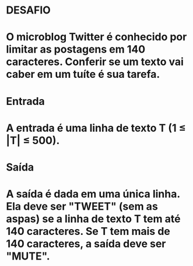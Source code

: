 # DESAFIO
# O microblog Twitter é conhecido por limitar as postagens em 140 caracteres. Conferir se um texto vai caber em um tuíte é sua tarefa.

# Entrada
# A entrada é uma linha de texto T (1 ≤ |T| ≤ 500).

# Saída
# A saída é dada em uma única linha. Ela deve ser "TWEET" (sem as aspas) se a linha de texto T tem até 140 caracteres. Se T tem mais de 140 caracteres, a saída deve ser "MUTE".
